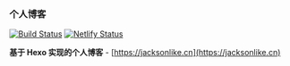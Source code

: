### 个人博客
[![Build Status](https://travis-ci.org/Jacksonlike/jacksonlike.github.io.svg?branch=src)](https://travis-ci.org/Jacksonlike/jacksonlike.github.io) [![Netlify Status](https://api.netlify.com/api/v1/badges/42b4c814-2875-4748-9d5a-0280bf59f8da/deploy-status)](https://app.netlify.com/sites/jacksonlike/deploys) 
  

**基于 Hexo 实现的个人博客** - [https://jacksonlike.cn](https://jacksonlike.cn)
